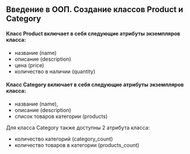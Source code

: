 ## Введение в ООП. Создание классов Product и Category

#### Класс Product включает в себя следующие атрибуты экземпляров класса:

* название (name)
* описание (description)
* цена (price)
* количество в наличии (quantity)


#### Класс Category включает в себя следующие атрибуты экземпляров класса:
* название (name),
* описание (description)
* список товаров категории (products)

Для класса Category также доступны 2 атрибута класса:
* количество категорий (category_count)
* количество товаров в категории (products_count)